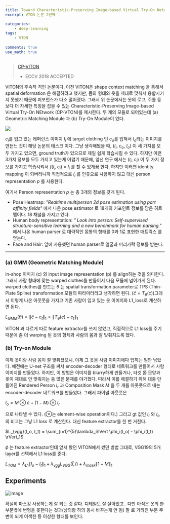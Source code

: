```yaml
---
title: Toward Characteristic-Preserving Image-based Virtual Try-On Network 
excerpt: VTON 논문 2번째

categories:
    - deep-learning
tags:
    - VTON
  
comments: true
use_math: true
---
```


> [CP-VITON](https://arxiv.org/pdf/1807.07688.pdf) 
> - ECCV 2018 ACCEPTED

VITON의 후속작 격인 논문이다. 이전 VITON은 shape context matching 을 통해서 spatial deformation 은 해결하려고 했지만, 몸의 형태와 옷을 제대로 맞춰서 융합시키지 못했기 때문에 퍼포먼스가 다소 떨어졌다. 그래서 위 논문에서는 옷의 로고, 주름 등 보다 더 자세한 특징을 잡을 수 있는 Characteristic-Preserving Image-based Virtual Try-On NEtwork (CP-VTON)를 제시한다. 두 개의 모듈로 되어있는데 (a) Geometric Matching Module 과 (b) Try-On Module이 있다. 

<img src="https://user-images.githubusercontent.com/43398106/147446564-17377e0f-d6d9-4302-be1e-53384c128883.png">

$c_i$를 입고 있는 레퍼런스 이미지 $I_i$ 에 target clothing 인 $c_o$를 입혀서 $I_o$라는 이미지를 만든느 것이 해당 논문의 태스크 이다. 그냥 생각해봤을 때, ($I_i$, $c_o$, $I_o$) 이 세 가지를 모두 가지고 있으면, ground truth가 있으므로 제일 쉽게 학습시킬 수 있다. 하지만 이런 3가지 정보를 모두 가지고 있는게 어렵기 때문에, 앞선 연구 에서는 ($I_i$, $c_i$) 이 두 가지 정보를 가지고 학습시켜서 $f(I_i, c_i)$ = $I_i$ 를 할 수 있게끔 한다. 하지만 이러면 identity mapping 이 되버리니까 직접적으로 $I_i$ 를 인풋으로 사용하지 않고 대신 person representation *p* 를 사용한다.

여기서 Person representation *p* 는 총 3개의 정보를 갖게 된다. 
* Pose Heatmap: *"Realtime multiperson 2d pose estimation using part affinity fields"* 에서 나온 pose estimator 로 18개의 키포인트 정보를 담은 히트맵이다. 18 채널을 가지고 있다. 
* Human body representation: *" Look into person: Self-supervised structure-sensitive learning and a new
benchmark for human parsing."* 에서 나온 human parser 로 대략적인 몸통의 형태를 0과 1로 표현한 매트릭스 를 얻는다. 
* Face and Hair: 앞에 사용했던 human parser로 얼굴과 머리카락 정보를 받는다. 

---

### (a) GMM (Geometric Matching Module)
in-shop 이미지 (c) 와 input image representation (p) 를 align하는 것을 의미한다. 그래서 사람 형태에 맞는 warped clothes를 만들어서 다음 모듈에 넘어가게 된다. warped clothes를 만드는 $\theta$ 는 spatial transformation parameter로 TPS (Thin-Plate Spline) transformation 모듈의 파라미터라고 생각하면 된다. ($\hat{c} = T_\theta(c)$)그래서 이렇게 나온 아웃풋을 가지고 기존 사람이 입고 있는 옷 이미지와 L1_loss로 계산하면 된다. 

$L_{GMM}(\theta) = \lVert \hat{c}-c_t \rVert_1 = \lVert T_\theta(c) - c_t \rVert_1$

VITON 과 다르게 따로 feature extractor를 쓰지 않았고, 직접적으로 L1 loss를 주기 때문에 좀 더 warping 된 옷의 형체과 사람의 몸과 잘 맞춰지도록 했다.

### (b) Try-on Module
이제 옷이랑 사람 몸이 잘 맞춰졌으니, 이제 그 옷을 사람 이미지에다 입히는 일만 남았다. 예전에는 U-net 구조를 써서 encoder-decoder 형태로 네트워크를 만들어서 사람 이미지를 만들었다. 하지만, 이 방법은 이미지를 blurry하게 만들거나, 타겟 몸 모양과 옷이 제대로 안 맞춰지는 등 많은 문제를 야기했다. 따라서 이를 해결하기 위해 대충 만들어진 Rendered Person $I_r$ 과 Composition Mask $M$ 을 두 개를 아웃풋으로 내는 encoder-decoder 네트워크를 만들었다. 그래서 파이널 아웃풋은 

$I_o = M \otimes \hat{c} + (1-M)\otimes I_r$ 

으로 나타낼 수 있다. ($\otimes$는 element-wise operation이다.) 그리고 gt 값인 $I_t$ 와 $I_o$ 의 비교는 그냥 L1 loss 로 계산한다. 대신 feature extractor를 한 번 거친다. 

$L_{vgg}(I_o, I_t) = \sum_{i=1}^{5}\lambda_i\lVert \phi_i(I_o) - \phi_i(I_t) \rVert_1$

$\phi$ 는 feature extractor인데 앞서 봤던 VITON에서 썼던 방법 그대로, VGG19의 5개 layer를 선택해서 L1 loss를 준다. 

<Overall loss function>

$L_{TOM} = \lambda_{L1} \lVert I_o - I_t \rVert _1 + \lambda_{vgg}L_{VGG}(\hat{I}, I) + \lambda_{mask} \lVert 1 - M \rVert _1$

## Experiments 

![image](https://user-images.githubusercontent.com/43398106/147520128-63df70ce-93bd-43a6-a83b-e9dfd9642ea8.png)

확실히 마스킹 사용하는게 잘 되는 것 같다. 디테일도 잘 살아있고.. 다만 아직은 옷의 한 부분밖에 변형을 못한다는 것과(상의랑 하의 동시 바꾸는게 안 됨) 팔 로 가려진 부분 주변이 되게 어색한 등 이상한 형태를 보인다. 